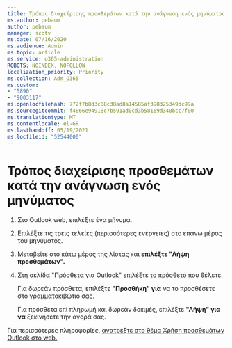 ```yaml
---
title: Τρόπος διαχείρισης προσθεμάτων κατά την ανάγνωση ενός μηνύματος
ms.author: pebaum
author: pebaum
manager: scotv
ms.date: 07/16/2020
ms.audience: Admin
ms.topic: article
ms.service: o365-administration
ROBOTS: NOINDEX, NOFOLLOW
localization_priority: Priority
ms.collection: Adm_O365
ms.custom:
- "5890"
- "9003117"
ms.openlocfilehash: 772f7b8d3c88c38ad8a14585af398325349dc99a
ms.sourcegitcommit: f4866e94918c7b591ad0cd3b58169d340bcc7f00
ms.translationtype: MT
ms.contentlocale: el-GR
ms.lasthandoff: 05/19/2021
ms.locfileid: "52544000"
---
```

# <a name="how-to-manage-add-ins-while-reading-a-message"></a>Τρόπος διαχείρισης προσθεμάτων κατά την ανάγνωση ενός μηνύματος

1. Στο Outlook web, επιλέξτε ένα μήνυμα.
    
2. Επιλέξτε τις τρεις τελείες (περισσότερες ενέργειες) στο επάνω μέρος του μηνύματος.

3. Μεταβείτε στο κάτω μέρος της λίστας και **επιλέξτε "Λήψη προσθεμάτων".**
    
4. Στη σελίδα "Πρόσθετα για Outlook" επιλέξτε το πρόσθετο που θέλετε.
    
    Για δωρεάν πρόσθετα, επιλέξτε **"Προσθήκη" για** να το προσθέσετε στο γραμματοκιβώτιό σας.
    
    Για πρόσθετα επί πληρωμή και δωρεάν δοκιμές, επιλέξτε **"Λήψη" για να** ξεκινήσετε την αγορά σας.
    
Για περισσότερες πληροφορίες, [ανατρέξτε στο θέμα Χρήση προσθεμάτων Outlook στο web.](https://support.microsoft.com/office/using-add-ins-in-outlook-on-the-web-8f2ce816-5df4-44a5-958c-f7f9d6dabdce)
